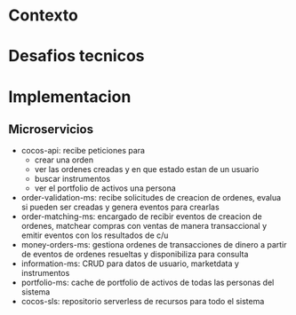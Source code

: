 # Contexto


# Desafios tecnicos

# Implementacion

## Microservicios
* cocos-api: recibe peticiones para
    - crear una orden
    - ver las ordenes creadas y en que estado estan de un usuario
    - buscar instrumentos
    - ver el portfolio de activos una persona
* order-validation-ms: recibe solicitudes de creacion de ordenes, evalua si pueden ser creadas y genera eventos para crearlas
* order-matching-ms: encargado de recibir eventos de creacion de ordenes, matchear compras con ventas de manera transaccional y emitir eventos con los resultados de c/u
* money-orders-ms: gestiona ordenes de transacciones de dinero a partir de eventos de ordenes resueltas y disponibiliza para consulta
* information-ms: CRUD para datos de usuario, marketdata y instrumentos
* portfolio-ms: cache de portfolio de activos de todas las personas del sistema
* cocos-sls: repositorio serverless de recursos para todo el sistema
